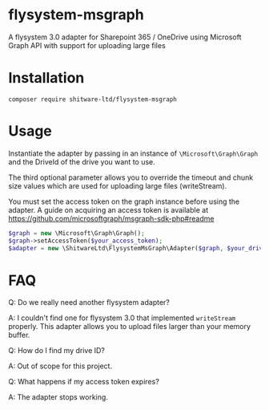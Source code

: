 # flysystem-msgraph
A flysystem 3.0 adapter for Sharepoint 365 / OneDrive using Microsoft Graph API with support for uploading large files

# Installation
```composer require shitware-ltd/flysystem-msgraph```

# Usage
Instantiate the adapter by passing in an instance of `\Microsoft\Graph\Graph` and the DriveId of the drive you want to use. 

The third optional parameter allows you to override the timeout and chunk size values which are used for uploading large files (writeStream).


You must set the access token on the graph instance before using the adapter. A guide on acquiring an access token is available at https://github.com/microsoftgraph/msgraph-sdk-php#readme

```php
$graph = new \Microsoft\Graph\Graph();
$graph->setAccessToken($your_access_token);
$adapter = new \ShitwareLtd\FlysystemMsGraph\Adapter($graph, $your_drive_id);
```

# FAQ
Q: Do we really need another flysystem adapter?

A: I couldn't find one for flysystem 3.0 that implemented `writeStream` properly. This adapter allows you to upload files larger than your memory buffer.

Q: How do I find my drive ID?

A: Out of scope for this project.

Q: What happens if my access token expires?

A: The adapter stops working.

